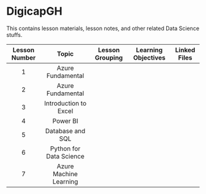 # DigicapGH
This contains lesson materials, lesson notes, and other related Data Science stuffs.

| Lesson Number | Topic | Lesson Grouping | Learning Objectives | Linked Files |
| :-----: | :-----: | :-----: | :-----: | :-----: |
| 1 | Azure Fundamental |  |  |  |
| 2 | Azure Fundamental |  |  |  |
| 3 | Introduction to Excel |  |  |  |
| 4 | Power BI |  |  |  |
| 5 | Database and SQL |  |  |  |
| 6 | Python for Data Science |  |  |  |
| 7 | Azure Machine Learning  |  |  |  |
